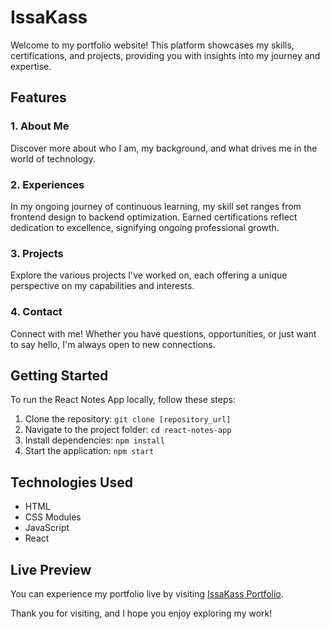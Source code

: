 # IssaKass

Welcome to my portfolio website! This platform showcases my skills, certifications, and projects, providing you with insights into my journey and expertise.

## Features

### 1. About Me

Discover more about who I am, my background, and what drives me in the world of technology.

### 2. Experiences

In my ongoing journey of continuous learning, my skill set ranges from frontend design to backend optimization. Earned certifications reflect dedication to excellence, signifying ongoing professional growth.

### 3. Projects

Explore the various projects I've worked on, each offering a unique perspective on my capabilities and interests.

### 4. Contact

Connect with me! Whether you have questions, opportunities, or just want to say hello, I'm always open to new connections.

## Getting Started

To run the React Notes App locally, follow these steps:

1. Clone the repository: `git clone [repository_url]`
2. Navigate to the project folder: `cd react-notes-app`
3. Install dependencies: `npm install`
4. Start the application: `npm start`

## Technologies Used

- HTML
- CSS Modules
- JavaScript
- React

## Live Preview

You can experience my portfolio live by visiting [IssaKass Portfolio](https://issakass.github.io/issakass/).

Thank you for visiting, and I hope you enjoy exploring my work!
